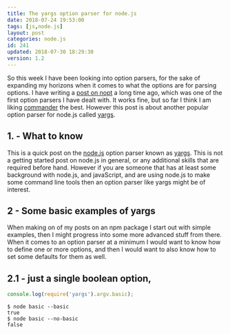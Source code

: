 ```yaml
---
title: The yargs option parser for node.js
date: 2018-07-24 19:53:00
tags: [js,node.js]
layout: post
categories: node.js
id: 241
updated: 2018-07-30 18:29:30
version: 1.2
---
```


So this week I have been looking into option parsers, for the sake of expanding my horizons when it comes to what the options are for parsing options. I have writing a [post on nopt](/2017/05/05/nodejs-nopt/) a long time ago, which was one of the first option parsers I have dealt with. It works fine, but so far I think I am liking [commander](/2018/07/10/nodejs-commander/) the best. However this post is about another popular option parser for node.js called [yargs](https://www.npmjs.com/package/yargs).

<!-- more -->

## 1. - What to know

This is a quick post on the [node.js](https://nodejs.org/en/) option parser known as [yargs](https://www.npmjs.com/package/yargs). This is not a getting started post on node.js in general, or any additional skills that are required before hand. However if you are someone that has at least some background with node.js, and javaScript, and are using node.js to make some command line tools then an option parser like yargs might be of interest.


## 2 - Some basic examples of yargs

When making on of my posts on an npm package I start out with simple examples, then I might progress into some more advanced stuff from there. When it comes to an option parser at a minimum I would want to know how to define one or more options, and then I would want to also know how to set some defaults for them as well.


## 2.1 - just a single boolean option,

```js
console.log(require('yargs').argv.basic);
```

```
$ node basic --basic
true
$ node basic --no-basic
false
```

